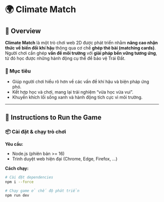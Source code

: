 # 🌍 Climate Match

## 🧭 Overview
**Climate Match** là một trò chơi web 2D được phát triển nhằm **nâng cao nhận thức về biến đổi khí hậu** thông qua cơ chế **ghép thẻ bài (matching cards)**.  
Người chơi cần ghép **vấn đề môi trường** với **giải pháp bền vững tương ứng**, từ đó học được những hành động cụ thể để bảo vệ Trái Đất.

### 🎯 Mục tiêu
- Giúp người chơi hiểu rõ hơn về các vấn đề khí hậu và biện pháp ứng phó.  
- Kết hợp học và chơi, mang lại trải nghiệm “vừa học vừa vui”.  
- Khuyến khích lối sống xanh và hành động tích cực vì môi trường.

---

## 🧩 Instructions to Run the Game

### 📦 Cài đặt & chạy trò chơi
**Yêu cầu:**  
- Node.js (phiên bản >= 16)  
- Trình duyệt web hiện đại (Chrome, Edge, Firefox, …)

**Cách chạy:**

```bash
# Cài đặt dependencies
npm i --force

# Chạy game ở chế độ phát triển
npm run dev
